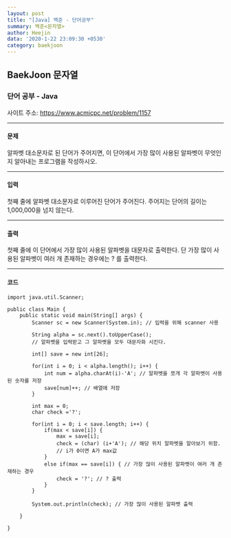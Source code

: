 ```yaml
---
layout: post
title: "[Java] 백준 - 단어공부"
summary: 백준<문자열>
author: Heejin
data: '2020-1-22 23:09:30 +0530'
category: baekjoon
---
```




## BaekJoon 문자열



### 단어 공부 - Java

사이트 주소: https://www.acmicpc.net/problem/1157



***

#### 문제

알파벳 대소문자로 된 단어가 주어지면, 이 단어에서 가장 많이 사용된 알파벳이 무엇인지 알아내는 프로그램을 작성하시오.

***

#### 입력

첫째 줄에 알파벳 대소문자로 이루어진 단어가 주어진다. 주어지는 단어의 길이는 1,000,000을 넘지 않는다.

***

#### 출력

첫째 줄에 이 단어에서 가장 많이 사용된 알파벳을 대문자로 출력한다. 단 가장 많이 사용된 알파벳이 여러 개 존재하는 경우에는 ? 를 출력한다.

***

#### 코드

```
import java.util.Scanner;

public class Main {
	public static void main(String[] args) {
		Scanner sc = new Scanner(System.in); // 입력을 위해 scanner 사용

		String alpha = sc.next().toUpperCase();
		// 알파벳을 입력받고 그 알파벳을 모두 대문자화 시킨다.

		int[] save = new int[26];
		
		for(int i = 0; i < alpha.length(); i++) {
			int num = alpha.charAt(i)-'A'; // 알파벳을 쪼개 각 알파벳이 사용된 숫자를 저장
			save[num]++; // 배열에 저장
		}
		
		int max = 0;
		char check ='?';
		
		for(int i = 0; i < save.length; i++) {
			if(max < save[i]) {
				max = save[i];
				check = (char) (i+'A'); // 해당 위치 알파벳을 알아보기 위함.
				// i가 0이면 A가 max값
			}
			else if(max == save[i]) { // 가장 많이 사용된 알파벳이 여러 개 존재하는 경우
				check = '?'; // ? 출력
			}
		}
		
		System.out.println(check); // 가장 많이 사용된 알파벳 출력
		
	}

}

```



